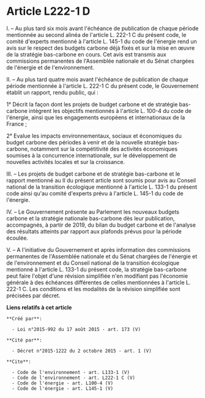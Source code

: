 # Article L222-1 D

I. – Au plus tard six mois avant l'échéance de publication de chaque période mentionnée au second alinéa de l'article L.
222-1 C du présent code, le comité d'experts mentionné à l'article L. 145-1 du code de l'énergie rend un avis sur le respect
des budgets carbone déjà fixés et sur la mise en œuvre de la stratégie bas-carbone en cours. Cet avis est transmis aux
commissions permanentes de l'Assemblée nationale et du Sénat chargées de l'énergie et de l'environnement. 

II. – Au plus tard quatre mois avant l'échéance de publication de chaque période mentionnée à l'article L. 222-1 C du présent
code, le Gouvernement établit un rapport, rendu public, qui : 

1° Décrit la façon dont les projets de budget carbone et de stratégie bas-carbone intègrent les objectifs mentionnés à
l'article L. 100-4 du code de l'énergie, ainsi que les engagements européens et internationaux de la France ; 

2° Evalue les impacts environnementaux, sociaux et économiques du budget carbone des périodes à venir et de la nouvelle
stratégie bas-carbone, notamment sur la compétitivité des activités économiques soumises à la concurrence internationale, sur
le développement de nouvelles activités locales et sur la croissance. 

III. – Les projets de budget carbone et de stratégie bas-carbone et le rapport mentionné au II du présent article sont soumis
pour avis au Conseil national de la transition écologique mentionné à l'article L. 133-1 du présent code ainsi qu'au comité
d'experts prévu à l'article L. 145-1 du code de l'énergie. 

IV. – Le Gouvernement présente au Parlement les nouveaux budgets carbone et la stratégie nationale bas-carbone dès leur
publication, accompagnés, à partir de 2019, du bilan du budget carbone et de l'analyse des résultats atteints par rapport aux
plafonds prévus pour la période écoulée. 

V. – A l'initiative du Gouvernement et après information des commissions permanentes de l'Assemblée nationale et du Sénat
chargées de l'énergie et de l'environnement et du Conseil national de la transition écologique mentionné à l'article L. 133-1
du présent code, la stratégie bas-carbone peut faire l'objet d'une révision simplifiée n'en modifiant pas l'économie générale
à des échéances différentes de celles mentionnées à l'article L. 222-1 C. Les conditions et les modalités de la révision
simplifiée sont précisées par décret.

**Liens relatifs à cet article**

	**Créé par**:

	  - Loi n°2015-992 du 17 août 2015 - art. 173 (V)

	**Cité par**:

	  - Décret n°2015-1222 du 2 octobre 2015 - art. 1 (V)

	**Cite**:

	  - Code de l'environnement - art. L133-1 (V)
	  - Code de l'environnement - art. L222-1 C (V)
	  - Code de l'énergie - art. L100-4 (V)
	  - Code de l'énergie - art. L145-1 (V)
